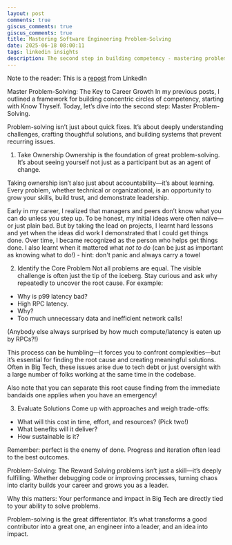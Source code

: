 ```yaml
---
layout: post
comments: true
giscus_comments: true
giscus_comments: true
title: Mastering Software Engineering Problem-Solving
date: 2025-06-18 08:00:11
tags: linkedin insights
description: The second step in building competency - mastering problem-solving through taking ownership, identifying core problems, and evaluating solutions with trade-offs.
---
```


Note to the reader: This is a [repost](https://www.linkedin.com/posts/yewjinlim_master-problem-solving-the-key-to-career-activity-7265771366623129601-eEnN?utm_source=share&utm_medium=member_desktop&rcm=ACoAAAD4xmMBhqAf0RkmEot2NJkJA3gvq31H7Os) from LinkedIn

Master Problem-Solving: The Key to Career Growth
In my previous posts, I outlined a framework for building concentric circles of competency, starting with Know Thyself. Today, let’s dive into the second step: Master Problem-Solving.

Problem-solving isn’t just about quick fixes. It’s about deeply understanding challenges, crafting thoughtful solutions, and building systems that prevent recurring issues.

1. Take Ownership
   Ownership is the foundation of great problem-solving. It’s about seeing yourself not just as a participant but as an agent of change.

Taking ownership isn’t also just about accountability—it’s about learning. Every problem, whether technical or organizational, is an opportunity to grow your skills, build trust, and demonstrate leadership.

Early in my career, I realized that managers and peers don’t know what you can do unless you step up. To be honest, my initial ideas were often naïve—or just plain bad. But by taking the lead on projects, I learnt hard lessons and yet when the ideas did work I demonstrated that I could get things done. Over time, I became recognized as the person who helps get things done. I also learnt when it mattered what _not to do_ (can be just as important as knowing what to do!) - hint: don't panic and always carry a towel

2. Identify the Core Problem
   Not all problems are equal. The visible challenge is often just the tip of the iceberg. Stay curious and ask why repeatedly to uncover the root cause. For example:

- Why is p99 latency bad?
- High RPC latency.
- Why?
- Too much unnecessary data and inefficient network calls!

(Anybody else always surprised by how much compute/latency is eaten up by RPCs?!)

This process can be humbling—it forces you to confront complexities—but it’s essential for finding the root cause and creating meaningful solutions. Often in Big Tech, these issues arise due to tech debt or just oversight with a large number of folks working at the same time in the codebase.

Also note that you can separate this root cause finding from the immediate bandaids one applies when you have an emergency!

3. Evaluate Solutions
   Come up with approaches and weigh trade-offs:

- What will this cost in time, effort, and resources? (Pick two!)
- What benefits will it deliver?
- How sustainable is it?

Remember: perfect is the enemy of done. Progress and iteration often lead to the best outcomes.

Problem-Solving: The Reward
Solving problems isn’t just a skill—it’s deeply fulfilling. Whether debugging code or improving processes, turning chaos into clarity builds your career and grows you as a leader.

Why this matters: Your performance and impact in Big Tech are directly tied to your ability to solve problems.

Problem-solving is the great differentiator. It’s what transforms a good contributor into a great one, an engineer into a leader, and an idea into impact.
